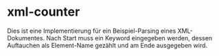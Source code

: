 # xml-counter
Dies ist eine Implementierung für ein Beispiel-Parsing eines XML-Dokumentes. Nach Start muss ein Keyword eingegeben werden, dessen Auftauchen als Element-Name gezählt und am Ende ausgegeben wird.
